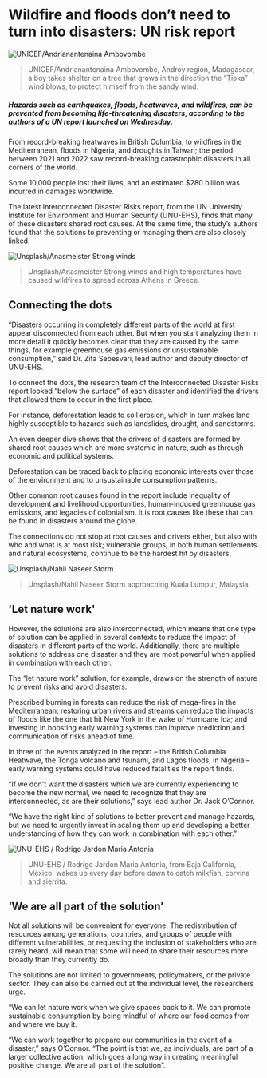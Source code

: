 ﻿# Wildfire and floods don’t need to turn into disasters: UN risk report


![UNICEF/Andrianantenaina Ambovombe](https://github.com/umutkenar/md-test/blob/main/news/Wildfire%20and%20floods%20don%E2%80%99t%20need%20to%20turn%20into%20disasters_%20UN%20risk%20report/image_01.jpg?raw=true)

> UNICEF/Andrianantenaina Ambovombe, Androy region, Madagascar, a boy takes shelter on a tree that grows in the direction the “Tioka” wind blows, to protect himself from the sandy wind.


##### Hazards such as earthquakes, floods, heatwaves, and wildfires, can be prevented from becoming life-threatening disasters, according to the authors of a UN report launched on Wednesday.

From record-breaking heatwaves in British Columbia, to wildfires in the Mediterranean, floods in Nigeria, and droughts in Taiwan; the period between 2021 and 2022 saw record-breaking catastrophic disasters in all corners of the world.

Some 10,000 people lost their lives, and an estimated $280 billion was incurred in damages worldwide.

The latest Interconnected Disaster Risks report, from the UN University Institute for Environment and Human Security (UNU-EHS), finds that many of these disasters shared root causes. At the same time, the study’s authors found that the solutions to preventing or managing them are also closely linked.


![Unsplash/Anasmeister Strong winds](https://github.com/umutkenar/md-test/blob/main/news/Wildfire%20and%20floods%20don%E2%80%99t%20need%20to%20turn%20into%20disasters_%20UN%20risk%20report/image_02.jpg?raw=true)

> Unsplash/Anasmeister Strong winds and high temperatures have caused wildfires to spread across Athens in Greece.


## Connecting the dots

“Disasters occurring in completely different parts of the world at first appear disconnected from each other. But when you start analyzing them in more detail it quickly becomes clear that they are caused by the same things, for example greenhouse gas emissions or unsustainable consumption,” said Dr. Zita Sebesvari, lead author and deputy director of UNU-EHS.

To connect the dots, the research team of the Interconnected Disaster Risks report looked “below the surface” of each disaster and identified the drivers that allowed them to occur in the first place.

For instance, deforestation leads to soil erosion, which in turn makes land highly susceptible to hazards such as landslides, drought, and sandstorms. 

An even deeper dive shows that the drivers of disasters are formed by shared root causes which are more systemic in nature, such as through economic and political systems.

Deforestation can be traced back to placing economic interests over those of the environment and to unsustainable consumption patterns.

Other common root causes found in the report include inequality of development and livelihood opportunities, human-induced greenhouse gas emissions, and legacies of colonialism. It is root causes like these that can be found in disasters around the globe. 

The connections do not stop at root causes and drivers either, but also with who and what is at most risk; vulnerable groups, in both human settlements and natural ecosystems, continue to be the hardest hit by disasters.


![Unsplash/Nahil Naseer Storm](https://github.com/umutkenar/md-test/blob/main/news/Wildfire%20and%20floods%20don%E2%80%99t%20need%20to%20turn%20into%20disasters_%20UN%20risk%20report/image_02.jpg?raw=true)

> Unsplash/Nahil Naseer Storm approaching Kuala Lumpur, Malaysia.


## 'Let nature work'

However, the solutions are also interconnected, which means that one type of solution can be applied in several contexts to reduce the impact of disasters in different parts of the world. Additionally, there are multiple solutions to address one disaster and they are most powerful when applied in combination with each other.

The “let nature work” solution, for example, draws on the strength of nature to prevent risks and avoid disasters.

Prescribed burning in forests can reduce the risk of mega-fires in the Mediterranean; restoring urban rivers and streams can reduce the impacts of floods like the one that hit New York in the wake of Hurricane Ida; and investing in boosting early warning systems can improve prediction and communication of risks ahead of time.

In three of the events analyzed in the report – the British Columbia Heatwave, the Tonga volcano and tsunami, and Lagos floods, in Nigeria – early warning systems could have reduced fatalities the report finds. 

 “If we don't want the disasters which we are currently experiencing to become the new normal, we need to recognize that they are interconnected, as are their solutions,” says lead author Dr. Jack O’Connor.

“We have the right kind of solutions to better prevent and manage hazards, but we need to urgently invest in scaling them up and developing a better understanding of how they can work in combination with each other.” 


![UNU-EHS / Rodrigo Jardon Maria Antonia](https://github.com/umutkenar/md-test/blob/main/news/Wildfire%20and%20floods%20don%E2%80%99t%20need%20to%20turn%20into%20disasters_%20UN%20risk%20report/image_02.jpg?raw=true)

> UNU-EHS / Rodrigo Jardon Maria Antonia, from Baja California, Mexico, wakes up every day before dawn to catch milkfish, corvina and sierrita.


## ‘We are all part of the solution’

Not all solutions will be convenient for everyone. The redistribution of resources among generations, countries, and groups of people with different vulnerabilities, or requesting the inclusion of stakeholders who are rarely heard, will mean that some will need to share their resources more broadly than they currently do.

The solutions are not limited to governments, policymakers, or the private sector. They can also be carried out at the individual level, the researchers urge.

“We can let nature work when we give spaces back to it. We can promote sustainable consumption by being mindful of where our food comes from and where we buy it.

“We can work together to prepare our communities in the event of a disaster,” says O’Connor.  “The point is that we, as individuals, are part of a larger collective action, which goes a long way in creating meaningful positive change. We are all part of the solution”.
